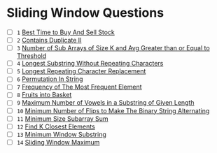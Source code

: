 # Sliding Window Questions

- [ ] `1` [Best Time to Buy And Sell Stock](https://leetcode.com/problems/best-time-to-buy-and-sell-stock/)
- [ ] `2` [Contains Duplicate II](https://leetcode.com/problems/contains-duplicate-ii/)
- [ ] `3` [Number of Sub Arrays of Size K and Avg Greater than or Equal to Threshold](https://leetcode.com/problems/number-of-sub-arrays-of-size-k-and-average-greater-than-or-equal-to-threshold/)
- [ ] `4` [Longest Substring Without Repeating Characters](https://leetcode.com/problems/longest-substring-without-repeating-characters/)
- [ ] `5` [Longest Repeating Character Replacement](https://leetcode.com/problems/longest-repeating-character-replacement/)
- [ ] `6` [Permutation In String](https://leetcode.com/problems/permutation-in-string/)
- [ ] `7` [Frequency of The Most Frequent Element](https://leetcode.com/problems/frequency-of-the-most-frequent-element/)
- [ ] `8` [Fruits into Basket](https://leetcode.com/problems/fruit-into-baskets/)
- [ ] `9` [Maximum Number of Vowels in a Substring of Given Length](https://leetcode.com/problems/maximum-number-of-vowels-in-a-substring-of-given-length/)
- [ ] `10` [Minimum Number of Flips to Make The Binary String Alternating](https://leetcode.com/problems/minimum-number-of-flips-to-make-the-binary-string-alternating/)
- [ ] `11` [Minimum Size Subarray Sum](https://leetcode.com/problems/minimum-size-subarray-sum/)
- [ ] `12` [Find K Closest Elements](https://leetcode.com/problems/find-k-closest-elements/)
- [ ] `13` [Minimum Window Substring](https://leetcode.com/problems/minimum-window-substring/)
- [ ] `14` [Sliding Window Maximum](https://leetcode.com/problems/sliding-window-maximum/)